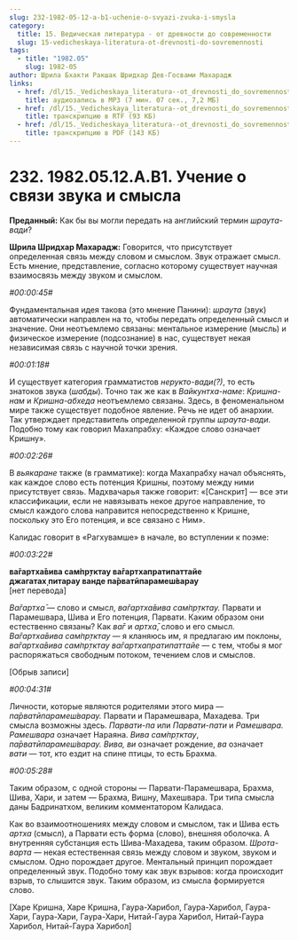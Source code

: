 ```yaml
---
slug: 232-1982-05-12-a-b1-uchenie-o-svyazi-zvuka-i-smysla
category:
  title: 15. Ведическая литература - от древности до современности
  slug: 15-vedicheskaya-literatura-ot-drevnosti-do-sovremennosti
tags:
  - title: "1982.05"
    slug: 1982-05
author: Шрила Бхакти Ракшак Шридхар Дев-Госвами Махарадж
links:
  - href: /dl/15._Vedicheskaya_literatura--ot_drevnosti_do_sovremennosti/232_1982.05.12.A.B1_SridharMj_Uchenie_o_svjazi_zvuka_i_smysla.mp3
    title: аудиозапись в MP3 (7 мин. 07 сек., 7,2 МБ)
  - href: /dl/15._Vedicheskaya_literatura--ot_drevnosti_do_sovremennosti/232_1982.05.12.A.B1_SridharMj_Uchenie_o_svjazi_zvuka_i_smysla.rtf
    title: транскрипцию в RTF (93 КБ)
  - href: /dl/15._Vedicheskaya_literatura--ot_drevnosti_do_sovremennosti/232_1982.05.12.A.B1_SridharMj_Uchenie_o_svjazi_zvuka_i_smysla.pdf
    title: транскрипцию в PDF (143 КБ)
---
```


# 232. 1982.05.12.A.B1. Учение о связи звука и смысла

**Преданный:** Как бы вы могли передать на английский термин *шраута-вади*?

**Шрила Шридхар Махарадж:** Говорится, что присутствует определенная связь между словом и смыслом. Звук отражает смысл. Есть мнение, представление, согласно которому существует научная взаимосвязь между звуком и смыслом.

*#00:00:45#*

Фундаментальная идея такова (это мнение Панини): *шраута* (звук) автоматически направлен на то, чтобы передать определенный смысл и значение. Они неотъемлемо связаны: ментальное измерение (мысль) и физическое измерение (подсознание) в нас, существует некая независимая связь с научной точки зрения.

*#00:01:18#*

И существует категория грамматистов *нерукто-вади(?)*, то есть знатоков звука (*шабды*). Точно так же как в *Вайкунтха-наме*: *Кришна-нам* и *Кришна-абхеда* неотъемлемо связаны. Здесь, в феноменальном мире также существует подобное явление. Речь не идет об анархии. Так утверждает представитель определенной группы *шраута-вади*. Подобно тому как говорил Махапрабху: «Каждое слово означает Кришну».

*#00:02:26#*

В *вьякаране* также (в грамматике): когда Махапрабху начал объяснять, как каждое слово есть потенция Кришны, поэтому между ними присутствует связь. Мадхвачарья также говорит: «[Санскрит] — все эти классификации, если не навязывать некое другое направление, то смысл каждого слова направится непосредственно к Кришне, поскольку это Его потенция, и все связано с Ним».

Калидас говорит в «Рагхувамше» в начале, во вступлении к поэме:

*#00:03:22#*

**ва̄гартха̄вива сам̇пр̣тктау ва̄гартхапратипаттайе**\
**джагатах̣ питарау ванде па̄рватӣпарамеш́варау**\
[нет перевода]

*Ва̄гартха̄* — слово и смысл, *ва̄гартха̄вива сам̇пр̣тктау.* Парвати и Парамешвара, Шива и Его потенция, Парвати. Каким образом они естественно связаны? Как *ва̄г* и *артха̄*, слово и его смысл. *Ва̄гартха̄вива сам̇пр̣тктау* — я кланяюсь им, я предлагаю им поклоны, *ва̄гартха̄вива сам̇пр̣тктау ва̄гартхапратипаттайе* — с тем, чтобы я мог распоряжаться свободным потоком, течением слов и смыслов.

[Обрыв записи]

*#00:04:31#*

Личности, которые являются родителями этого мира — *па̄рватӣпарамеш́варау.* Парвати и Парамешвара, Махадева. Три смысла возможны здесь. *Парвати-па* или *Парвати-пати* и *Рамешвара. Рамешвара* означает Нараяна. *Вива сам̇пр̣тктау*, *па̄рватӣпарамеш́варау. Вива, ви* означает рождение, *ва* означает *вати* — тот, кто ездит на спине птицы, то есть Брахма.

*#00:05:28#*

Таким образом, с одной стороны — Парвати-Парамешвара, Брахма, Шива, Хари, и затем — Брахма, Вишну, Махешвара. Три типа смысла даны Бадринатхом, великим комментатором Калидаса.

Как во взаимоотношениях между словом и смыслом, так и Шива есть *артха* (смысл), а Парвати есть форма (слово), внешняя оболочка. А внутренняя субстанция есть Шива-Махадева, таким образом. *Шрота-варта* — некая естественная связь между словом и звуком, звуком и смыслом. Одно порождает другое. Ментальный принцип порождает определенный звук. Подобно тому как звук взрывов: когда происходит взрыв, то слышится звук. Таким образом, из смысла формируется слово.

[Харе Кришна, Харе Кришна, Гаура-Харибол, Гаура-Харибол, Гаура-Хари, Гаура-Хари, Гаура-Хари, Нитай-Гаура Харибол, Нитай-Гаура Харибол, Нитай-Гаура Харибол]

